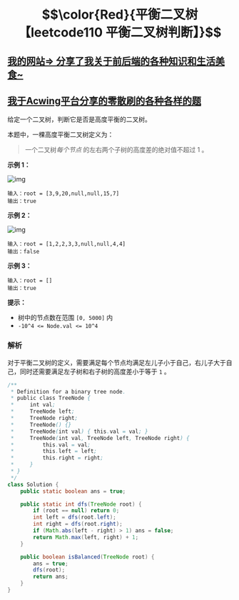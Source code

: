 # $$\color{Red}{平衡二叉树【leetcode110 平衡二叉树判断】}$$

## [我的网站=> 分享了我关于前后端的各种知识和生活美食~](https://www.fanxy.cloud)

## [我于Acwing平台分享的零散刷的各种各样的题](https://www.acwing.com/blog/content/33005/) 

给定一个二叉树，判断它是否是高度平衡的二叉树。

本题中，一棵高度平衡二叉树定义为：

> 一个二叉树*每个节点* 的左右两个子树的高度差的绝对值不超过 1 。

 

**示例 1：**

![img](https://assets.leetcode.com/uploads/2020/10/06/balance_1.jpg)

```
输入：root = [3,9,20,null,null,15,7]
输出：true
```

**示例 2：**

![img](https://assets.leetcode.com/uploads/2020/10/06/balance_2.jpg)

```
输入：root = [1,2,2,3,3,null,null,4,4]
输出：false
```

**示例 3：**

```
输入：root = []
输出：true
```

 

**提示：**

- 树中的节点数在范围 `[0, 5000]` 内
- `-10^4 <= Node.val <= 10^4`





### 解析

对于平衡二叉树的定义，需要满足每个节点均满足左儿子小于自己，右儿子大于自己，同时还需要满足左子树和右子树的高度差小于等于 `1` 。

```java
/** 
 * Definition for a binary tree node.
 * public class TreeNode {
 *     int val;
 *     TreeNode left;
 *     TreeNode right;
 *     TreeNode() {}
 *     TreeNode(int val) { this.val = val; }
 *     TreeNode(int val, TreeNode left, TreeNode right) {
 *         this.val = val;
 *         this.left = left;
 *         this.right = right;
 *     }
 * }
 */
class Solution {
    public static boolean ans = true;

    public static int dfs(TreeNode root) {
        if (root == null) return 0;
        int left = dfs(root.left);
        int right = dfs(root.right);
        if (Math.abs(left - right) > 1) ans = false;
        return Math.max(left, right) + 1;
    }

    public boolean isBalanced(TreeNode root) {
        ans = true;
        dfs(root);
        return ans;
    }
}
```

